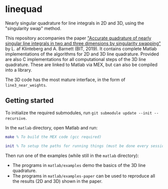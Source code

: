 # linequad

Nearly singular quadrature for line integrals in 2D and 3D, using the "singularity swap"
method.

This repository accompanies the paper ["Accurate quadrature of nearly singular line integrals in two and three dimensions by singularity swapping"](https://link.springer.com/article/10.1007/s10543-020-00820-5) by L. af Klinteberg and A. Barnett (BIT, 2019).
It contains complete Matlab implementations of the algorithms for 2D and 3D line quadrature. Provided are also C implementations for all computational steps of the 3D line quadrature. These are linked to Matlab via MEX, but can also be compiled into a library.

The 3D code has the most mature interface, in the form of `line3_near_weights`.

## Getting started

To initialize the required submodules, run `git submodule update --init --recursive`.

In the `matlab` directory, open Matlab and run:
```Matlab
make % To build the MEX code (gcc required)

init % To setup the paths for running things (must be done every session)
```

Then run one of the examples (while still in the `matlab` directory):

* The programs in `matlab/examples` demo the basics of the 3D line quadrature.
* The programs in `matlab/examples-paper` can be used to reproduce all the results (2D and 3D) shown in the paper.
